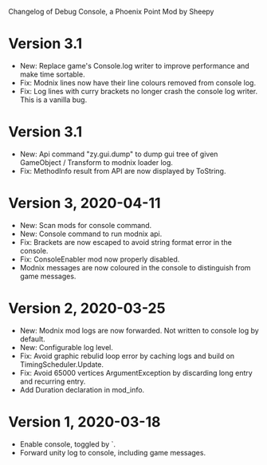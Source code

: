 Changelog of Debug Console, a Phoenix Point Mod by Sheepy

# Version 3.1

* New: Replace game's Console.log writer to improve performance and make time sortable.
* Fix: Modnix lines now have their line colours removed from console log.
* Fix: Log lines with curry brackets no longer crash the console log writer. This is a vanilla bug.

# Version 3.1

* New: Api command "zy.gui.dump" to dump gui tree of given GameObject / Transform to modnix loader log.
* Fix: MethodInfo result from API are now displayed by ToString.

# Version 3, 2020-04-11

* New: Scan mods for console command.
* New: Console command to run modnix api.
* Fix: Brackets are now escaped to avoid string format error in the console.
* Fix: ConsoleEnabler mod now properly disabled.
* Modnix messages are now coloured in the console to distinguish from game messages.

# Version 2, 2020-03-25

* New: Modnix mod logs are now forwarded.  Not written to console log by default.
* New: Configurable log level.
* Fix: Avoid graphic rebulid loop error by caching logs and build on TimingScheduler.Update.
* Fix: Avoid 65000 vertices ArgumentException by discarding long entry and recurring entry.
* Add Duration declaration in mod_info.

# Version 1, 2020-03-18

* Enable console, toggled by `.
* Forward unity log to console, including game messages.